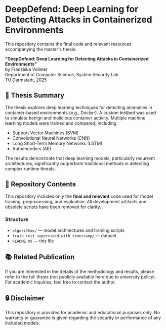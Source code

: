 # DeepDefend: Deep Learning for Detecting Attacks in Containerized Environments

This repository contains the final code and relevant resources accompanying the master's thesis:

**"DeepDefend: Deep Learning for Detecting Attacks in Containerized Environments"**  
by Franziska Vollmer  
Department of Computer Science, System Security Lab  
TU Darmstadt, 2025

## 📄 Thesis Summary

The thesis explores deep learning techniques for detecting anomalies in container-based environments (e.g., Docker). A custom testbed was used to simulate benign and malicious container activity. Multiple machine learning models were trained and compared, including:

- Support Vector Machines (SVM)
- Convolutional Neural Networks (CNN)
- Long Short-Term Memory Networks (LSTM)
- Autoencoders (AE)

The results demonstrate that deep learning models, particularly recurrent architectures, significantly outperform traditional methods in detecting complex runtime threats.

## 📁 Repository Contents

This repository includes only the **final and relevant** code used for model training, preprocessing, and evaluation. All development artifacts and obsolete scripts have been removed for clarity.

### Structure
- `algorithms/` — model architectures and training scripts
- `train_test_supervided_with_timestamp/` — dataset
- `README.md` — this file

## 📚 Related Publication

If you are interested in the details of the methodology and results, please refer to the full thesis (not publicly available here due to university policy). For academic inquiries, feel free to contact the author.

## 🔒 Disclaimer

This repository is provided for academic and educational purposes only. No warranty or guarantee is given regarding the security or performance of any included models.


